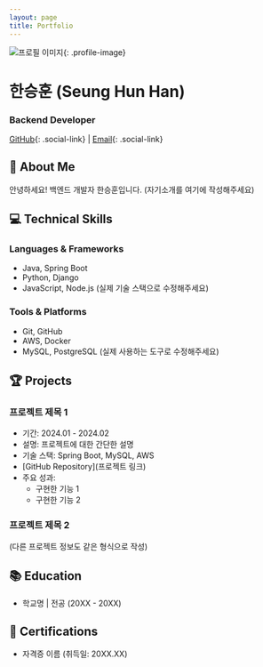 ```yaml
---
layout: page
title: Portfolio
---
```


<div class="profile-container" markdown="1">

![프로필 이미지](/images/profile.jpg){: .profile-image}

# 한승훈 (Seung Hun Han)
### Backend Developer

[GitHub](https://github.com/realisshoon){: .social-link} | 
[Email](mailto:hsgn21@naver.com){: .social-link}

</div>

## 🚀 About Me

안녕하세요! 백엔드 개발자 한승훈입니다.
(자기소개를 여기에 작성해주세요)

## 💻 Technical Skills

### Languages & Frameworks
- Java, Spring Boot
- Python, Django
- JavaScript, Node.js
(실제 기술 스택으로 수정해주세요)

### Tools & Platforms
- Git, GitHub
- AWS, Docker
- MySQL, PostgreSQL
(실제 사용하는 도구로 수정해주세요)

## 🏆 Projects

### 프로젝트 제목 1
- 기간: 2024.01 - 2024.02
- 설명: 프로젝트에 대한 간단한 설명
- 기술 스택: Spring Boot, MySQL, AWS
- [GitHub Repository](프로젝트 링크)
- 주요 성과:
  - 구현한 기능 1
  - 구현한 기능 2

### 프로젝트 제목 2
(다른 프로젝트 정보도 같은 형식으로 작성)

## 📚 Education

- 학교명 | 전공 (20XX - 20XX)

## 🏅 Certifications

- 자격증 이름 (취득일: 20XX.XX) 